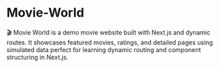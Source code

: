 # Movie-World
🎬 Movie World is a demo movie website built with Next.js and dynamic routes. It showcases featured movies, ratings, and detailed pages using simulated data perfect for learning dynamic routing and component structuring in Next.js.
